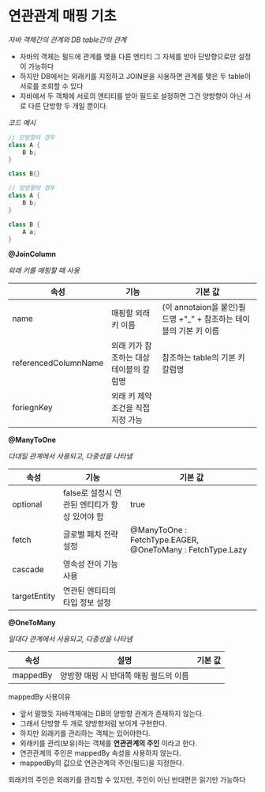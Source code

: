 # 연관관계 매핑 기초

_자바 객체간의 관계와 DB table간의 관계_

- 자바의 객체는 필드에 관계를 맺을 다른 엔티티 그 자체를 받아 단방향으로만 설정이 가능하다
- 하지만 DB에서는 외래키를 지정하고 JOIN문을 사용하면 관계를 맺은 두  table이 서로를 조회할 수 있다
- 자바에서 두 객체에 서로의 엔티티를 받아 필드로 설정하면 그건 양방향이 아닌 서로 다른 단방향 두 개일 뿐이다.

_코드 예시_
```java
// 단방향의 경우
class A {
	B b;
}

class B{}
```

```java
// 양방향의 경우
class A {
	B b;
}

class B {
	A a;
}
```

__@JoinColumn__

_외래 키를 매핑할 때 사용_

|속성|기능|기본 값|
|-|-|-|
|name|매핑할 외래 키 이름|(이 annotaion을 붙인)필드명 +"\_" + 참조하는 테이블의 기본 키 이름|
|referencedColumnName|외래 키가 참조하는 대상 테이블의 칼럼명|참조하는 table의 기본 키 칼럼명|
|foriegnKey|외래 키 제약조건을 직접 지정 가능||

__@ManyToOne__

_다대일 관계에서 사용되고, 다중성을 나타냄_

|속성|기능|기본 값|
|-|-|-|
|optional|false로 설정시 연관된 엔티티가 항상 있어야 함|true|
|fetch|글로벌 페치 전략 설정|@ManyToOne : FetchType.EAGER, @OneToMany : FetchType.Lazy|
|cascade|영속성 전이 기능 사용||
|targetEntity|연관된 엔티티의 타입 정보 설정||

__@OneToMany__

_일대다 관계에서 사용되고, 다중성을 나타냄_

|속성|설명|기본 값|
|-|-|-|
|mappedBy|양방향 매핑 시 반대쪽 매핑 필드의 이름||

mappedBy 사용이유
- 앞서 말했듯 자바객체에는 DB의 양방향 관계가 존재하지 않는다.
- 그래서 단방향 두 개로 양방향처럼 보이게 구현한다.
- 하지만 외래키를 관리하는 객체는 있어야한다.
- 외래키를 관리(보유)하는 객체를 __연관관계의 주인__ 이라고 한다.
- 연관관계의 주인은 mappedBy 속성을 사용하지 않는다.
- mappedBy의 값으로 연관관계의 주인(필드)을 지정한다.

외래키의 주인은 외래키를 관리할 수 있지만, 주인이 아닌 반대편은 읽기만 가능하다